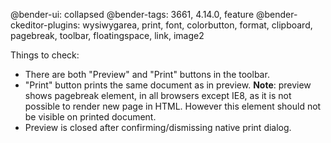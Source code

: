 @bender-ui: collapsed
@bender-tags: 3661, 4.14.0, feature
@bender-ckeditor-plugins: wysiwygarea, print, font, colorbutton, format, clipboard, pagebreak, toolbar, floatingspace, link, image2

Things to check:

* There are both "Preview" and "Print" buttons in the toolbar.
* "Print" button prints the same document as in preview. **Note**: preview shows pagebreak element, in all browsers except IE8, as it is not possible to render new page in HTML. However this element should not be visible on printed document.
* Preview is closed after confirming/dismissing native print dialog.
